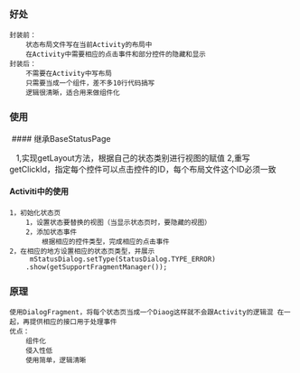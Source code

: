 ### 好处
    封装前：
        状态布局文件写在当前Activity的布局中
        在Activity中需要相应的点击事件和部分控件的隐藏和显示
    封装后：
        不需要在Activity中写布局
        只需要当成一个组件，差不多10行代码搞写
        逻辑很清晰，适合用来做组件化
### 使用
  ####  继承BaseStatusPage
  
    1,实现getLayout方法，根据自己的状态类别进行视图的赋值
    2,重写getClickId，指定每个控件可以点击控件的ID，每个布局文件这个ID必须一致
    
  ####  Activiti中的使用
  
    1，初始化状态页
        1，设置状态要替换的视图（当显示状态页时，要隐藏的视图）
        2，添加状态事件
            根据相应的控件类型，完成相应的点击事件
    2，在相应的地方设置相应的状态页类型，并展示
         mStatusDialog.setType(StatusDialog.TYPE_ERROR)
        .show(getSupportFragmentManager());
    
### 原理
    使用DialogFragment，将每个状态页当成一个Diaog这样就不会跟Activity的逻辑混 在一起，再提供相应的接口用于处理事件
    优点：
        组件化
        侵入性低
        使用简单，逻辑清晰
